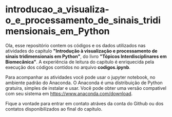 # introducao_a_visualiza-o_e_processamento_de_sinais_tridimensionais_em_Python

Ola,
esse repositório contem os códigos e os dados utilizados nas atividades do capitulo **"Introdução à visualização e processamento de sinais tridimensionais em Python"**,
do livro **"Tópicos Interdisciplinares em Biomecânica"**. A experiência de leitura do capitulo é enriquecida pela execução dos códigos contidos no arquivo **codigos.ipynb**.

Para acompanhar as atividades você pode usar o jupyter notebook, no ambiente padrão do Anaconda. O Anaconda é uma distribuição de Python gratuira, simples de instalar e usar. Você pode obter uma versão compativel com seu sistema em https://www.anaconda.com/download.

Fique a vontade para entrar em contato atráves da conta do Github ou dos contatos disponibilizados ao final do capitulo.
